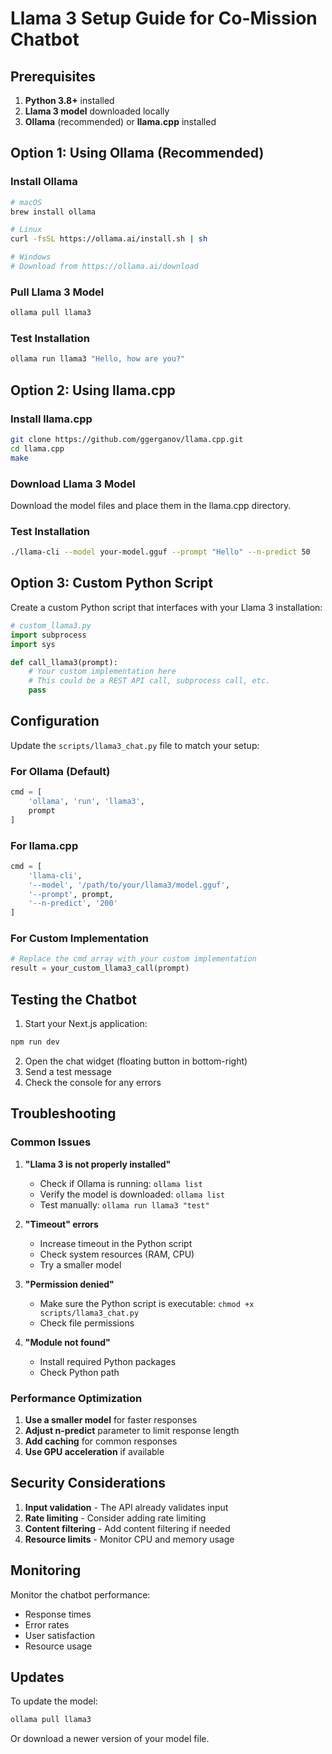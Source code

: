 # Llama 3 Setup Guide for Co-Mission Chatbot

## Prerequisites

1. **Python 3.8+** installed
2. **Llama 3 model** downloaded locally
3. **Ollama** (recommended) or **llama.cpp** installed

## Option 1: Using Ollama (Recommended)

### Install Ollama
```bash
# macOS
brew install ollama

# Linux
curl -fsSL https://ollama.ai/install.sh | sh

# Windows
# Download from https://ollama.ai/download
```

### Pull Llama 3 Model
```bash
ollama pull llama3
```

### Test Installation
```bash
ollama run llama3 "Hello, how are you?"
```

## Option 2: Using llama.cpp

### Install llama.cpp
```bash
git clone https://github.com/ggerganov/llama.cpp.git
cd llama.cpp
make
```

### Download Llama 3 Model
Download the model files and place them in the llama.cpp directory.

### Test Installation
```bash
./llama-cli --model your-model.gguf --prompt "Hello" --n-predict 50
```

## Option 3: Custom Python Script

Create a custom Python script that interfaces with your Llama 3 installation:

```python
# custom_llama3.py
import subprocess
import sys

def call_llama3(prompt):
    # Your custom implementation here
    # This could be a REST API call, subprocess call, etc.
    pass
```

## Configuration

Update the `scripts/llama3_chat.py` file to match your setup:

### For Ollama (Default)
```python
cmd = [
    'ollama', 'run', 'llama3',
    prompt
]
```

### For llama.cpp
```python
cmd = [
    'llama-cli',
    '--model', '/path/to/your/llama3/model.gguf',
    '--prompt', prompt,
    '--n-predict', '200'
]
```

### For Custom Implementation
```python
# Replace the cmd array with your custom implementation
result = your_custom_llama3_call(prompt)
```

## Testing the Chatbot

1. Start your Next.js application:
```bash
npm run dev
```

2. Open the chat widget (floating button in bottom-right)
3. Send a test message
4. Check the console for any errors

## Troubleshooting

### Common Issues

1. **"Llama 3 is not properly installed"**
   - Check if Ollama is running: `ollama list`
   - Verify the model is downloaded: `ollama list`
   - Test manually: `ollama run llama3 "test"`

2. **"Timeout" errors**
   - Increase timeout in the Python script
   - Check system resources (RAM, CPU)
   - Try a smaller model

3. **"Permission denied"**
   - Make sure the Python script is executable: `chmod +x scripts/llama3_chat.py`
   - Check file permissions

4. **"Module not found"**
   - Install required Python packages
   - Check Python path

### Performance Optimization

1. **Use a smaller model** for faster responses
2. **Adjust n-predict** parameter to limit response length
3. **Add caching** for common responses
4. **Use GPU acceleration** if available

## Security Considerations

1. **Input validation** - The API already validates input
2. **Rate limiting** - Consider adding rate limiting
3. **Content filtering** - Add content filtering if needed
4. **Resource limits** - Monitor CPU and memory usage

## Monitoring

Monitor the chatbot performance:
- Response times
- Error rates
- User satisfaction
- Resource usage

## Updates

To update the model:
```bash
ollama pull llama3
```

Or download a newer version of your model file.
